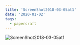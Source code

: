```yaml
---
title: 'ScreenShot2018-03-05at1'
date: '2020-01-02'
tags:
  - papercraft
---
```


![ScreenShot2018-03-05at1](/images/matisse_website_images/ScreenShot2018-03-05at1.16.21PM.png)
